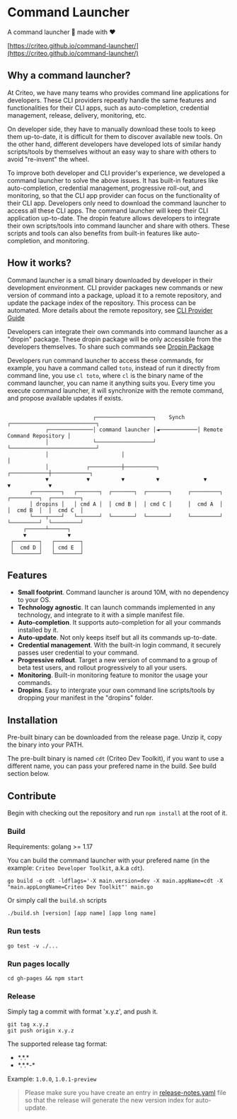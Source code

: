 # Command Launcher

A command launcher 🚀 made with ❤️

[https://criteo.github.io/command-launcher/](https://criteo.github.io/command-launcher/)

## Why a command launcher?

At Criteo, we have many teams who provides command line applications for developers. These CLI providers repeatly handle the same features and functionalities for their CLI apps, such as auto-completion, credential management, release, delivery, monitoring, etc.

On developer side, they have to manually download these tools to keep them up-to-date, it is difficult for them to discover available new tools. On the other hand, different developers have developed lots of similar handy scripts/tools by themselves without an easy way to share with others to avoid "re-invent" the wheel.

To improve both developer and CLI provider's experience, we developed a command launcher to solve the above issues. It has built-in features like auto-completion, credential management, progressive roll-out, and monitoring, so that the CLI app provider can focus on the functionality of their CLI app. Developers only need to download the command launcher to access all these CLI apps. The command launcher will keep their CLI application up-to-date. The dropin feature allows developers to integrate their own scripts/tools into command launcher and share with others. These scripts and tools can also benefits from built-in features like auto-completion, and monitoring.

## How it works?

Command launcher is a small binary downloaded by developer in their development environment. CLI provider packages new commands or new version of command into a package, upload it to a remote repository, and update the package index of the repository. This process can be automated. More details about the remote repository, see [CLI Provider Guide](https://criteo.github.io/command-launcher/docs/overview/provider-guide/)

Developers can integrate their own commands into command launcher as a "dropin" package. These dropin package will be only accessible from the developers themselves. To share such commands see [Dropin Package](https://criteo.github.io/command-launcher/docs/overview/dropin/)

Developers run command launcher to access these commands, for example, you have a command called `toto`, instead of run it directly from command line, you use `cl toto`, where `cl` is the binary name of the command launcher, you can name it anything suits you. Every time you execute command launcher, it will synchronize with the remote command, and propose available updates if exists.

```

                           ┌──────────────────┐    Synch    ┌───────────────────────────┐
            ┌──────────────│ command launcher │◄────────────│ Remote Command Repository │
            │              └──────────────────┘             └───────────────────────────┘
            │                       │                                      │
            │            ┌──────────┼──────────┐              ┌────────────┼────────────┐
            ▼            ▼          ▼          ▼              ▼            ▼            ▼
       ┌─────────┐   ┌───────┐  ┌───────┐  ┌───────┐     ┌─────────┐  ┌─────────┐  ┌─────────┐
       │ dropins │   │ cmd A │  │ cmd B │  │ cmd C │     │  cmd A  │  │  cmd B  │  │  cmd C  │
       └────┬────┘   └───────┘  └───────┘  └───────┘     └─────────┘  └─────────┘  └─────────┘
     ┌──────┴──────┐
     ▼             ▼
 ┌────────┐   ┌────────┐
 │  cmd D │   │ cmd E  │
 └────────┘   └────────┘
```

## Features

- **Small footprint**. Command launcher is around 10M, with no dependency to your OS.
- **Technology agnostic**. It can launch commands implemented in any technology, and integrate to it with a simple manifest file.
- **Auto-completion**. It supports auto-completion for all your commands installed by it.
- **Auto-update**. Not only keeps itself but all its commands up-to-date.
- **Credential management**. With the built-in login command, it securely passes user credential to your command.
- **Progressive rollout**. Target a new version of command to a group of beta test users, and rollout progressively to all your users.
- **Monitoring**. Built-in monitoring feature to monitor the usage your commands.
- **Dropins**. Easy to intergrate your own command line scripts/tools by dropping your manifest in the "dropins" folder.

## Installation

Pre-built binary can be downloaded from the release page. Unzip it, copy the binary into your PATH.

The pre-built binary is named `cdt` (Criteo Dev Toolkit), if you want to use a different name, you can pass your prefered name in the build. See build section below.

## Contribute

Begin with checking out the repository and run `npm install` at the root of it.

### Build

Requirements: golang >= 1.17

You can build the command launcher with your prefered name (in the example: `Criteo Developer Toolkit`, a.k.a `cdt`).
```
go build -o cdt -ldflags='-X main.version=dev -X main.appName=cdt -X "main.appLongName=Criteo Dev Toolkit"' main.go
```

Or simply call the `build.sh` scripts
```
./build.sh [version] [app name] [app long name]
```

### Run tests

```
go test -v ./...
```

### Run pages locally

```
cd gh-pages && npm start
```

### Release

Simply tag a commit with format 'x.y.z', and push it.

```
git tag x.y.z
git push origin x.y.z
```

The supported release tag format:

- \*.\*.\*
- \*.\*.\*-\*

Example: `1.0.0`, `1.0.1-preview`

> Please make sure you have create an entry in [release-notes.yaml](release-notes.yaml) file so that the release will generate the new version index for auto-update.
